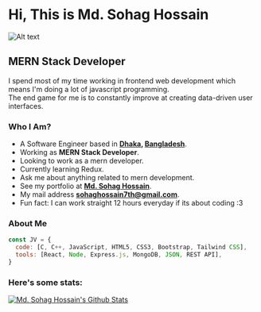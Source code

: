 <h1>Hi, This is Md. Sohag Hossain</h1>
<img src="./sohag.jpg" alt="Alt text" title="Optional title">
<h2>MERN Stack Developer</h2>
<p>
I spend most of my time working in frontend web development which means I'm doing a lot of javascript programming.<br/>
The end game for me is to constantly improve at creating data-driven user interfaces.
</p>

### Who I Am?

- A Software Engineer based in **[Dhaka](https://en.wikipedia.org/wiki/Dhaka), [Bangladesh](https://en.wikipedia.org/wiki/Bangladesh)**.
- Working as **MERN Stack Developer**.
- Looking to work as a mern developer.
- Currently learning Redux.
- Ask me about anything related to mern development.
- See my portfolio at **[Md. Sohag Hossain](https://porfolio-5d0c1.web.app/)**.
- My mail address **[sohaghossain7th@gmail.com](mailto:sohaghossain7th@gmail.com)**.
- Fun fact: I can work straight 12 hours everyday if its about coding :3

### About Me

```javascript
const JV = {
  code: [C, C++, JavaScript, HTML5, CSS3, Bootstrap, Tailwind CSS],
  tools: [React, Node, Express.js, MongoDB, JSON, REST API],
}
```

### Here's some stats:

[![Md. Sohag Hossain's Github Stats](https://github-readme-stats.vercel.app/api?username=sohag-9065&show_icons=true&theme=highcontrast)](https://github.com/anuraghazra/github-readme-stats)